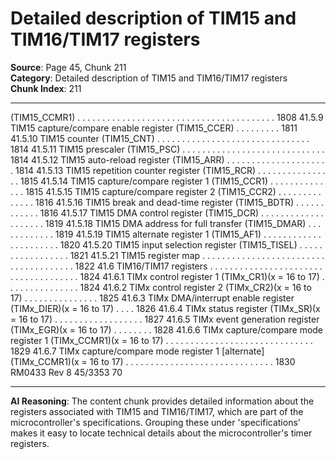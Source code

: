 # Detailed description of TIM15 and TIM16/TIM17 registers

**Source**: Page 45, Chunk 211  
**Category**: Detailed description of TIM15 and TIM16/TIM17 registers  
**Chunk Index**: 211

---

(TIM15_CCMR1) . . . . . . . . . . . . . . . . . . . . . . . . . . . . . . . . . . . . . . . . 1808
41.5.9 TIM15 capture/compare enable register (TIM15_CCER) . . . . . . . . . 1811
41.5.10 TIM15 counter (TIM15_CNT) . . . . . . . . . . . . . . . . . . . . . . . . . . . . . . . 1814
41.5.11 TIM15 prescaler (TIM15_PSC) . . . . . . . . . . . . . . . . . . . . . . . . . . . . . 1814
41.5.12 TIM15 auto-reload register (TIM15_ARR) . . . . . . . . . . . . . . . . . . . . . 1814
41.5.13 TIM15 repetition counter register (TIM15_RCR) . . . . . . . . . . . . . . . . 1815
41.5.14 TIM15 capture/compare register 1 (TIM15_CCR1) . . . . . . . . . . . . . . 1815
41.5.15 TIM15 capture/compare register 2 (TIM15_CCR2) . . . . . . . . . . . . . . 1816
41.5.16 TIM15 break and dead-time register (TIM15_BDTR) . . . . . . . . . . . . 1816
41.5.17 TIM15 DMA control register (TIM15_DCR) . . . . . . . . . . . . . . . . . . . . 1819
41.5.18 TIM15 DMA address for full transfer (TIM15_DMAR) . . . . . . . . . . . . 1819
41.5.19 TIM15 alternate register 1 (TIM15_AF1) . . . . . . . . . . . . . . . . . . . . . . 1820
41.5.20 TIM15 input selection register (TIM15_TISEL) . . . . . . . . . . . . . . . . . 1821
41.5.21 TIM15 register map . . . . . . . . . . . . . . . . . . . . . . . . . . . . . . . . . . . . . . 1822
41.6 TIM16/TIM17 registers . . . . . . . . . . . . . . . . . . . . . . . . . . . . . . . . . . . . . 1824
41.6.1 TIMx control register 1 (TIMx_CR1)(x = 16 to 17) . . . . . . . . . . . . . . . 1824
41.6.2 TIMx control register 2 (TIMx_CR2)(x = 16 to 17) . . . . . . . . . . . . . . . 1825
41.6.3 TIMx DMA/interrupt enable register (TIMx_DIER)(x = 16 to 17) . . . . 1826
41.6.4 TIMx status register (TIMx_SR)(x = 16 to 17) . . . . . . . . . . . . . . . . . . 1827
41.6.5 TIMx event generation register (TIMx_EGR)(x = 16 to 17) . . . . . . . . 1828
41.6.6 TIMx capture/compare mode register 1
(TIMx_CCMR1)(x = 16 to 17) . . . . . . . . . . . . . . . . . . . . . . . . . . . . . . 1829
41.6.7 TIMx capture/compare mode register 1 [alternate]
(TIMx_CCMR1)(x = 16 to 17) . . . . . . . . . . . . . . . . . . . . . . . . . . . . . . 1830
RM0433 Rev 8 45/3353
70

---

**AI Reasoning**: The content chunk provides detailed information about the registers associated with TIM15 and TIM16/TIM17, which are part of the microcontroller's specifications. Grouping these under 'specifications' makes it easy to locate technical details about the microcontroller's timer registers.
